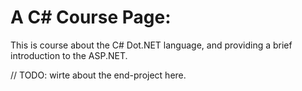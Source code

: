 # A C# Course Page:

This is course about the C# Dot.NET language, and providing a brief introduction to the ASP.NET.


// TODO: wirte about the end-project here.
